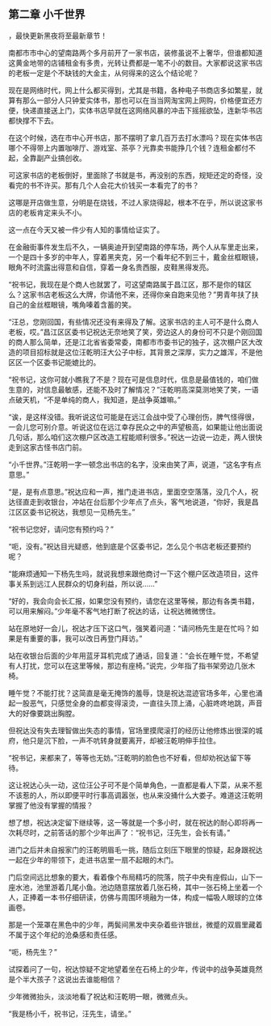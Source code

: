 ## 第二章 小千世界
，最快更新黑夜将至最新章节！

南都市市中心的望南路两个多月前开了一家书店，装修虽说不上奢华，但谁都知道这黄金地带的店铺租金有多贵，光转让费都是一笔不小的数目。大家都说这家书店的老板一定是个不缺钱的大金主，从何得来的这么个结论呢？

现在是网络时代，网上什么都买得到，尤其是书籍，各种电子书商店多如繁星，就算有那么一部分人只钟爱实体书，那也可以在当当网淘宝网上网购，价格便宜还方便，快递直接送上门，实体书店早就在这网络风暴的冲击下摇摇欲坠，连新华书店都快撑不下去。

在这个时候，选在市中心开书店，那不摆明了拿几百万去打水漂吗？现在实体书店哪个不得带上内置咖啡厅、游戏室、茶亭？光靠卖书能挣几个钱？连租金都付不起，全靠副产业搞创收。

可这家书店的老板倒好，里面除了书就是书，再没别的东西，规矩还定的奇怪，没看完的书不许买。那有几个人会花大价钱买一本看完了的书？

这哪是开店做生意，分明是在烧钱，不过人家烧得起，根本不在乎，所以说这家书店的老板肯定来头不小。

这一点在今天又被一件少有人知的事情给证实了。

在金融街事件发生后不久，一辆奥迪开到望南路的停车场，两个人从车里走出来，一个是四十多岁的中年人，穿着黑夹克，另一个看年纪不到三十，戴金丝框眼镜，眼角不时流露出得意和自信，穿着一身名贵西服，皮鞋黑得发亮。

“祝书记，我现在是个商人也就罢了，可这望南路属于昌江区，那不是你的辖区么？这家书店老板这么大牌，你请他不来，还得你亲自跑来见他？”男青年扶了扶自己的金丝框眼镜，嘴角嗪着含蓄的笑。

“汪总，您刚回国，有些情况还没有来得及了解。这家书店的主人可不是什么商人老板，哎。”昌江区区委书记祝达无奈地笑了笑，旁边这人的身份可不只是个刚回国的商人那么简单，还是江北省省委常委，南都市市委书记的独子，这次棚户区大改造的项目招标就是这位汪乾明汪大公子中标，其背景之深厚，实力之雄浑，不是他区区一个区委书记能媲比的。

“祝书记，这你可就小瞧我了不是？现在可是信息时代，信息是最值钱的，咱们做生意的，对信息最敏感，还能不及时了解情况？”汪乾明高深莫测地笑了笑，一语点破天机，“不是单纯的商人，我知道，是战争英雄嘛。”

“诶，是这样没错。我听说这位可能是在远江会战中受了心理创伤，脾气怪得很，一会儿您可别介意。听说这位在远江幸存民众之中的声望极高，如果能让他出面说几句话，那么咱们这次棚户区改造工程能顺利很多。”祝达一边说一边走，两人很快走到这家古怪书店门前。

“小千世界。”汪乾明一字一顿念出书店的名字，没来由笑了声，说道，“这名字有点意思。”

“是，是有点意思。”祝达应和一声，推门走进书店，里面空空落落，没几个人，祝达径直走到收银台，冲站在台后那个少年点了点头，客气地说道，“你好，我是昌江区区委书记祝达，我想见一见杨先生。”

“祝书记您好，请问您有预约吗？”

“呃，没有。”祝达目光疑惑，他到底是个区委书记，怎么见个书店老板还要预约呢？

“能麻烦通知一下杨先生吗，就说我想来跟他商讨一下这个棚户区改造项目，这件事关系到远江人民群众的切身利益，所以说……”

“好的，我会向会长汇报，如果您没有预约，请您在这里等候，那边有各类书籍，可以用来解闷。”少年毫不客气地打断了祝达的话，让祝达微微愣住。

站在原地好一会儿，祝达才压下这口气，强笑着问道：“请问杨先生是在忙吗？如果是有重要的事，我可以改日再登门拜访。”

站在收银台后面的少年用蓝牙耳机完成了通话，回复道：“会长在睡午觉，不希望有人打扰，您可以在这里等候，那边有座椅。”说完，少年指了指书架旁边几张木椅。

睡午觉？不能打扰？这简直是毫无掩饰的羞辱，饶是祝达混迹官场多年，心里也涌起一股恶气，只感觉全身的血都变得滚烫，一直往头顶上涌，心脏咚咚地跳，声音大的好像要跳出胸膛。

但祝达没有失去理智做出失态的事情，官场里摸爬滚打的经历让他修炼出很深的城府，他只是沉下脸，一声不吭转身就要离开，却被汪乾明伸手拉住。

“祝书记，来都来了，等等也无妨。”汪乾明的脸色也不好看，但却劝祝达留下等待。

这让祝达心头一动，这位汪公子可不是个简单角色，一直都是看人下菜，从来不惹不该惹的人，所以即便平时行事高调嚣张，也从来没捅什么大娄子。难道这汪乾明掌握了他没有掌握的情报？

想了想，祝达决定留下继续等，这一等就是一个多小时，就在祝达的耐心即将再一次耗尽时，之前答话的那个少年出声了：“祝书记，汪先生，会长有请。”

进门之后并未自报家门的汪乾明眉毛一挑，随后立刻压下眼里的惊疑，起身跟祝达一起在少年的带领下，走进书店里一扇不起眼的木门。

门后空间远比想象的要大，看着像个布局精巧的院落，院子中央有座假山，山下一座水池，池里游着几尾小鱼。池边随意摆放着几张石椅，其中一张石椅上坐着一个人，正捧着一本书仔细研读，仿佛与周围环境融为一体，构成一幅吸人眼球的立体画卷。

那是一个笼罩在黑色中的少年，两鬓间黑发中夹杂着些许银丝，微蹙的双眉里藏着不属于这个年纪的沧桑感和责任感。

“呃，杨先生？”

试探着问了一句，祝达惊疑不定地望着坐在石椅上的少年，传说中的战争英雄竟然是个半大孩子？这说出去谁能相信？

少年微微抬头，淡淡地看了祝达和汪乾明一眼，微微点头。

“我是杨小千，祝书记，汪先生，请坐。”

